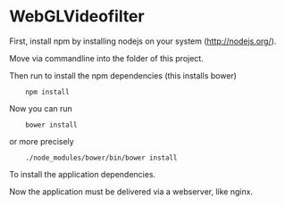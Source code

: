 WebGLVideofilter
================
First, install npm by installing nodejs on your system (http://nodejs.org/).

Move via commandline into the folder of this project. 

Then run to install the npm dependencies (this installs bower)

        npm install
        
        
Now you can run 

        bower install
        
or more precisely

        ./node_modules/bower/bin/bower install
        
To install the application dependencies.

Now the application must be delivered via a webserver, like nginx.